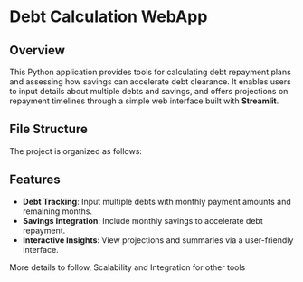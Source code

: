 # Debt Calculation WebApp

## Overview
This Python application provides tools for calculating debt repayment plans and assessing how savings can accelerate debt clearance. It enables users to input details about multiple debts and savings, and offers projections on repayment timelines through a simple web interface built with **Streamlit**.

## File Structure
The project is organized as follows:


## Features
- **Debt Tracking**: Input multiple debts with monthly payment amounts and remaining months.
- **Savings Integration**: Include monthly savings to accelerate debt repayment.
- **Interactive Insights**: View projections and summaries via a user-friendly interface.

More details to follow, Scalability and Integration for other tools

